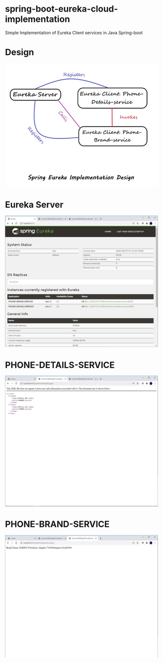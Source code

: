 # spring-boot-eureka-cloud-implementation
Simple Implementation of Eureka Client services in Java Spring-boot

# Design
![alt text](https://raw.githubusercontent.com/pradneshhhh/spring-boot-eureka-cloud-implementation/master/eureka-server/Design.jpg)

# Eureka Server
![alt_text](https://raw.githubusercontent.com/pradneshhhh/spring-boot-eureka-cloud-implementation/master/eureka-server/Eureka%20Server.JPG)

# PHONE-DETAILS-SERVICE
![alt text](https://raw.githubusercontent.com/pradneshhhh/spring-boot-eureka-cloud-implementation/master/phone-details-service/Phone%20Details.JPG)

# PHONE-BRAND-SERVICE
![alt text](https://raw.githubusercontent.com/pradneshhhh/spring-boot-eureka-cloud-implementation/master/phone-brand-service/Phone%20Brand%20snap.JPG)
